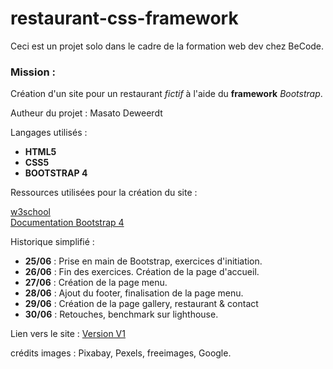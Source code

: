 # restaurant-css-framework

Ceci est un projet solo dans le cadre de la formation web dev chez BeCode.

### Mission :

Création d'un site pour un restaurant *fictif* à l'aide du **framework** *Bootstrap*.

Autheur du projet : Masato Deweerdt

Langages utilisés :

* **HTML5**
* **CSS5**
* **BOOTSTRAP 4**

Ressources utilisées pour la création du site :

[w3school](https://www.w3schools.com/)  
[Documentation Bootstrap 4](https://getbootstrap.com/docs/4.1/getting-started/introduction/)

Historique simplifié :

* **25/06** : Prise en main de Bootstrap, exercices d'initiation.
* **26/06** : Fin des exercices. Création de la page d'accueil.
* **27/06** : Création de la page menu.
* **28/06** : Ajout du footer, finalisation de la page menu.
* **29/06** : Création de la page gallery, restaurant & contact
* **30/06** : Retouches, benchmark sur lighthouse.

Lien vers le site : [Version V1](https://masatodeweerdt.github.io/restaurant-css-framework/.)

crédits images : Pixabay, Pexels, freeimages, Google.
